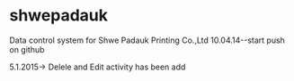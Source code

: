 # shwepadauk
Data control system for Shwe Padauk Printing Co.,Ltd
10.04.14--start push on github

5.1.2015-> Delele and Edit activity has been add

